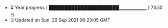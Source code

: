 - ⏳ Year progress { ██████████████████████▁▁▁▁▁▁▁▁ } 73.50 %
- ⏰ Updated on Sun, 26 Sep 2021 06:23:05 GMT

